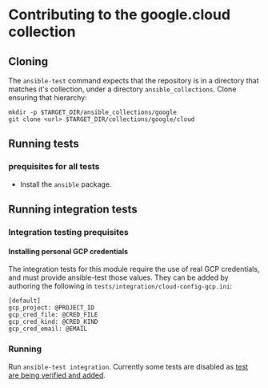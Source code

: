 # Contributing to the google.cloud collection

## Cloning

The `ansible-test` command expects that the repository is in a directory that matches it's collection,
under a directory `ansible_collections`. Clone ensuring that hierarchy:

```shell
mkdir -p $TARGET_DIR/ansible_collections/google
git clone <url> $TARGET_DIR/collections/google/cloud
```

## Running tests

### prequisites for all tests

- Install the `ansible` package.

## Running integration tests

### Integration testing prequisites

#### Installing personal GCP credentials

The integration tests for this module require the use of real GCP credentials, and must provide
ansible-test those values. They can be added by authoring the following in `tests/integration/cloud-config-gcp.ini`:

```
[default]
gcp_project: @PROJECT_ID
gcp_cred_file: @CRED_FILE
gcp_cred_kind: @CRED_KIND
gcp_cred_email: @EMAIL
```

### Running

Run `ansible-test integration`. Currently some tests are disabled as [test are being verified and added](https://github.com/ansible-collections/google.cloud/issues/499).